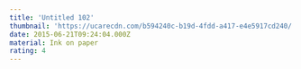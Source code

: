 ```yaml
---
title: 'Untitled 102'
thumbnail: 'https://ucarecdn.com/b594240c-b19d-4fdd-a417-e4e5917cd240/'
date: 2015-06-21T09:24:04.000Z
material: Ink on paper
rating: 4
---
```

